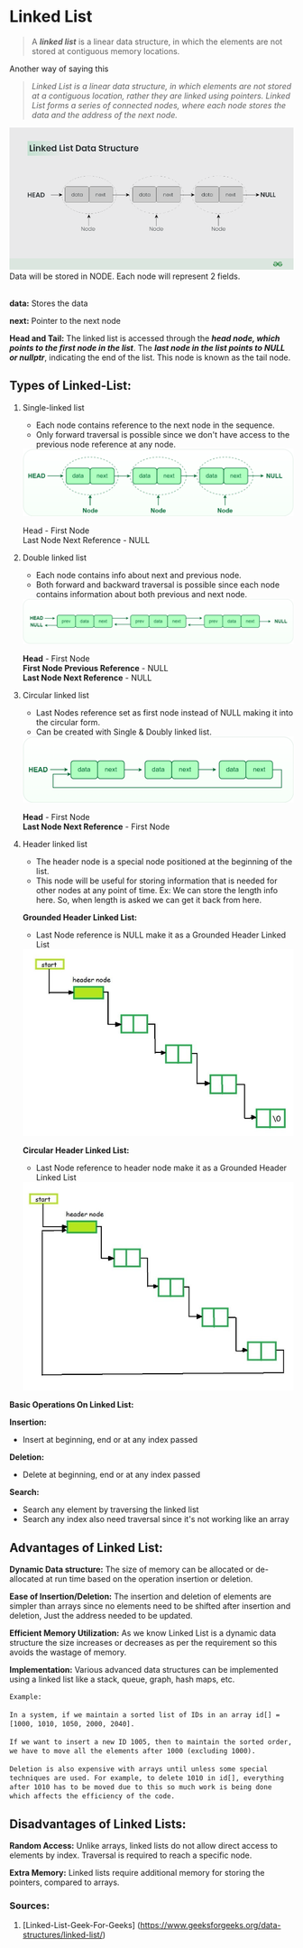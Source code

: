 # Linked List

> A ***linked list*** is a linear data structure, in which the elements are not stored at contiguous memory locations.

Another way of saying this

> *Linked List is a linear data structure, in which elements are not stored at a contiguous location, rather they are linked using pointers. Linked List forms a series of connected nodes, where each node stores the data and the address of the next node.*

<img src="./assets/Linked-List-Data-Structure.png" alt="Linked List Representation">

<br/>
Data will be stored in NODE. Each node will represent 2 fields.
<br/><br/>

**data:** Stores the data

**next:** Pointer to the next node

**Head and Tail:** The linked list is accessed through the ***head node, which points to the first node in the list***. The ***last node in the list points to NULL or nullptr***, indicating the end of the list. This node is known as the tail node.

## Types of Linked-List:
1. Single-linked list
    - Each node contains reference to the next node in the sequence.
    - Only forward traversal is possible since we don't have access to the previous node reference at any node.
    <img src="./assets/Singlelinkedlist.png" alt="Single Linked List">

    Head - First Node <br/>
    Last Node Next Reference - NULL <br/>

2. Double linked list
    - Each node contains info about next and previous node.
    - Both forward and backward traversal is possible since each node contains information about both previous and next node.
    <img src="./assets/Doublylinkedlist.png" alt="Single Linked List">

    **Head** - First Node <br/>
    **First Node Previous Reference** - NULL <br/>
    **Last Node Next Reference** - NULL <br/>

3. Circular linked list
    - Last Nodes reference set as first node instead of NULL making it into the circular form.
    - Can be created with Single & Doubly linked list.
    <img src="./assets/Circularlinkedlist.png" alt="Single Linked List">

    **Head** - First Node <br/>
    **Last Node Next Reference** - First Node <br/>

4. Header linked list
    - The header node is a special node positioned at the beginning of the list.
    - This node will be useful for storing information that is needed for other nodes at any point of time. Ex: We can store the length info here. So, when length is asked we can get it back from here.

    **Grounded Header Linked List:**
    - Last Node reference is NULL make it as a Grounded Header Linked List
    <img src="./assets/GroundedList1.jpg" alt="Single Linked List">

    **Circular Header Linked List:**
    - Last Node reference to header node make it as a Grounded Header Linked List
    <img src="./assets/CircularList.jpg" alt="Single Linked List">
    
**Basic Operations On Linked List:**

**Insertion:**
- Insert at beginning, end or at any index passed

**Deletion:**
- Delete at beginning, end or at any index passed

**Search:**
- Search any element by traversing the linked list
- Search any index also need traversal since it's not working like an array

## Advantages of Linked List:

**Dynamic Data structure:** The size of memory can be allocated or de-allocated at run time based on the operation insertion or deletion.

**Ease of Insertion/Deletion:** The insertion and deletion of elements are simpler than arrays since no elements need to be shifted after insertion and deletion, Just the address needed to be updated.

**Efficient Memory Utilization:** As we know Linked List is a dynamic data structure the size increases or decreases as per the requirement so this avoids the wastage of memory. 

**Implementation:** Various advanced data structures can be implemented using a linked list like a stack, queue, graph, hash maps, etc.

```
Example: 

In a system, if we maintain a sorted list of IDs in an array id[] = [1000, 1010, 1050, 2000, 2040]. 

If we want to insert a new ID 1005, then to maintain the sorted order, we have to move all the elements after 1000 (excluding 1000). 

Deletion is also expensive with arrays until unless some special techniques are used. For example, to delete 1010 in id[], everything after 1010 has to be moved due to this so much work is being done which affects the efficiency of the code.

```

## Disadvantages of Linked Lists:

**Random Access:** Unlike arrays, linked lists do not allow direct access to elements by index. Traversal is required to reach a specific node.

**Extra Memory:** Linked lists require additional memory for storing the pointers, compared to arrays.

### Sources:
1. [Linked-List-Geek-For-Geeks] (https://www.geeksforgeeks.org/data-structures/linked-list/)

